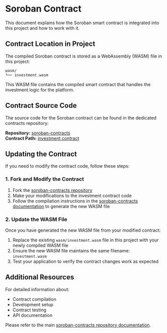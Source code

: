 # Soroban Contract

This document explains how the Soroban smart contract is integrated into this project and how to work with it.

## Contract Location in Project

The compiled Soroban contract is stored as a WebAssembly (WASM) file in this project:

```
wasm/
└── investment.wasm
```

This WASM file contains the compiled smart contract that handles the investment logic for the platform.

## Contract Source Code

The source code for the Soroban contract can be found in the dedicated contracts repository:

**Repository:** [soroban-contracts](https://github.com/icolomina/soroban-contracts)  
**Contract Path:** [investment contract](https://github.com/icolomina/soroban-contracts/tree/main/investment)

## Updating the Contract

If you need to modify the contract code, follow these steps:

### 1. Fork and Modify the Contract

1. Fork the [soroban-contracts repository](https://github.com/icolomina/soroban-contracts)
2. Make your modifications to the investment contract code
3. Follow the compilation instructions in the [soroban-contracts documentation](https://github.com/icolomina/soroban-contracts) to generate the new WASM file

### 2. Update the WASM File

Once you have generated the new WASM file from your modified contract:

1. Replace the existing `wasm/investment.wasm` file in this project with your newly compiled WASM file
2. Ensure the new WASM file maintains the same filename: `investment.wasm`
3. Test your application to verify the contract changes work as expected

## Additional Resources

For detailed information about:
- Contract compilation
- Development setup
- Contract testing
- API documentation

Please refer to the main [soroban-contracts repository documentation](https://github.com/icolomina/soroban-contracts).